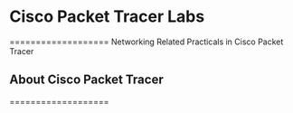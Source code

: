 # Cisco Packet Tracer Labs
===================
Networking Related Practicals in Cisco Packet Tracer

## About Cisco Packet Tracer ##
===================
